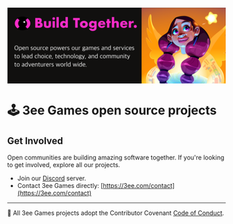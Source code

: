 ![Open Source at Microsoft](https://github.com/3ee-Games/.github/blob/main/images/github_banner.png) 
# 🕹 3ee Games open source projects

## Get Involved
Open communities are building amazing software together.  If you're looking to get involved, explore all our projects.

- Join our [Discord](https://discord.gg/3ee) server.
- Contact 3ee Games directly: [https://3ee.com/contact](https://3ee.com/contact)

---

📝 All 3ee Games projects adopt the Contributor Covenant [Code of Conduct](https://www.contributor-covenant.org/version/2/1/code_of_conduct/).
